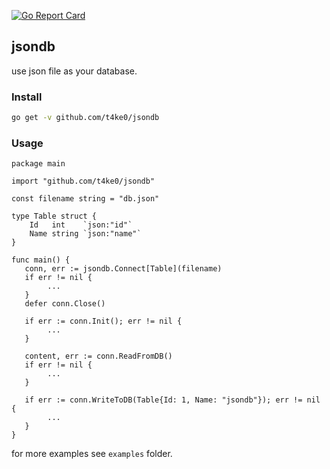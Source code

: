 [![Go Report Card](https://goreportcard.com/badge/github.com/t4ke0/jsondb)](https://goreportcard.com/report/github.com/t4ke0/jsondb)

## jsondb


use json file as your database.


### Install

```bash
go get -v github.com/t4ke0/jsondb
```


### Usage

```golang
package main

import "github.com/t4ke0/jsondb"

const filename string = "db.json"

type Table struct {
    Id   int    `json:"id"`
    Name string `json:"name"`
}

func main() {
   conn, err := jsondb.Connect[Table](filename)
   if err != nil {
        ...
   }
   defer conn.Close()

   if err := conn.Init(); err != nil {
        ...
   }

   content, err := conn.ReadFromDB()
   if err != nil {
        ...
   }

   if err := conn.WriteToDB(Table{Id: 1, Name: "jsondb"}); err != nil {
        ...
   }
}
```

for more examples see `examples` folder.
